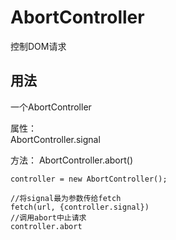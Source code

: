 # AbortController
控制DOM请求

## 用法
一个AbortController

属性：  
AbortController.signal

方法：
AbortController.abort()

```
controller = new AbortController();

//将signal最为参数传给fetch
fetch(url, {controller.signal})
//调用abort中止请求
controller.abort
```

